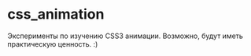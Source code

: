 # css_animation

Эксперименты по изучению CSS3 анимации. Возможно, будут иметь практическую ценность. :)
